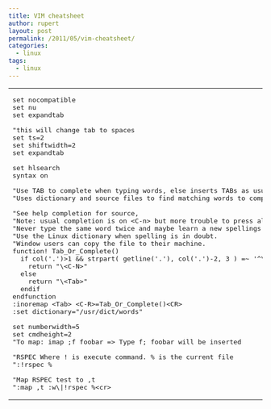 ```yaml
---
title: VIM cheatsheet
author: rupert
layout: post
permalink: /2011/05/vim-cheatsheet/
categories:
  - linux
tags:
  - linux
---
```

<div class="wp_syntax">
  <table>
    <tr>
      <td class="code">
        <pre class="text" style="font-family:monospace;">set nocompatible
set nu
set expandtab
&nbsp;
"this will change tab to spaces
set ts=2 
set shiftwidth=2
set expandtab
&nbsp;
set hlsearch
syntax on
&nbsp;
"Use TAB to complete when typing words, else inserts TABs as usual.
"Uses dictionary and source files to find matching words to complete.
&nbsp;
"See help completion for source,
"Note: usual completion is on &lt;C-n&gt; but more trouble to press all the time.
"Never type the same word twice and maybe learn a new spellings!
"Use the Linux dictionary when spelling is in doubt.
"Window users can copy the file to their machine.
function! Tab_Or_Complete()
  if col('.')&gt;1 && strpart( getline('.'), col('.')-2, 3 ) =~ '^\w'
    return "\&lt;C-N&gt;"
  else 
    return "\&lt;Tab&gt;"
  endif
endfunction
:inoremap &lt;Tab&gt; &lt;C-R&gt;=Tab_Or_Complete()&lt;CR&gt;
:set dictionary="/usr/dict/words"
&nbsp;
set numberwidth=5
set cmdheight=2
"To map: imap ;f foobar =&gt; Type f; foobar will be inserted
&nbsp;
"RSPEC Where ! is execute command. % is the current file
":!rspec %
&nbsp;
"Map RSPEC test to ,t
":map ,t :w\|!rspec %&lt;cr&gt;</pre>
      </td>
    </tr>
  </table>
</div>